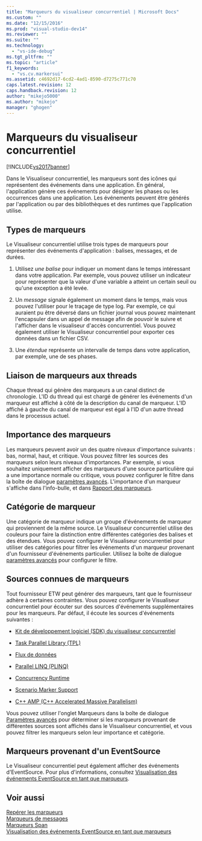 ```yaml
---
title: "Marqueurs du visualiseur concurrentiel | Microsoft Docs"
ms.custom: ""
ms.date: "12/15/2016"
ms.prod: "visual-studio-dev14"
ms.reviewer: ""
ms.suite: ""
ms.technology: 
  - "vs-ide-debug"
ms.tgt_pltfrm: ""
ms.topic: "article"
f1_keywords: 
  - "vs.cv.markersui"
ms.assetid: c4692d17-6cd2-4ad1-8590-d7275c771c70
caps.latest.revision: 12
caps.handback.revision: 12
author: "mikejo5000"
ms.author: "mikejo"
manager: "ghogen"
---
```

# Marqueurs du visualiseur concurrentiel
[!INCLUDE[vs2017banner](../code-quality/includes/vs2017banner.md)]

Dans le Visualiseur concurrentiel, les marqueurs sont des icônes qui représentent des événements dans une application.  En général, l'application génère ces événements pour désigner les phases ou les occurrences dans une application.  Les événements peuvent être générés par l'application ou par des bibliothèques et des runtimes que l'application utilise.  
  
## Types de marqueurs  
 Le Visualiseur concurrentiel utilise trois types de marqueurs pour représenter des événements d'application : balises, messages, et de durées.  
  
1.  Utilisez *une balise* pour indiquer un moment dans le temps intéressant dans votre application.  Par exemple, vous pouvez utiliser un indicateur pour représenter que la valeur d'une variable a atteint un certain seuil ou qu'une exception a été levée.  
  
2.  Un *message* signale également un moment dans le temps, mais vous pouvez l'utiliser pour le traçage de type log.  Par exemple, ce qui auraient pu être déversé dans un fichier journal vous pouvez maintenant l'encapsuler dans un appel de message afin de pouvoir le suivre et l'afficher dans le visualiseur d'accès concurrentiel.  Vous pouvez également utiliser le Visualiseur concurrentiel pour exporter ces données dans un fichier CSV.  
  
3.  Une *étendue* représente un intervalle de temps dans votre application, par exemple, une de ses phases.  
  
## Liaison de marqueurs aux threads  
 Chaque thread qui génère des marqueurs a un canal distinct de chronologie.  L'ID du thread qui est chargé de générer les événements d'un marqueur est affiché à côté de la description du canal de marqueur.  L'ID affiché à gauche du canal de marqueur est égal à l'ID d'un autre thread dans le processus actuel.  
  
## Importance des marqueurs  
 Les marqueurs peuvent avoir un des quatre niveaux d'importance suivants : bas, normal, haut, et critique.  Vous pouvez filtrer les sources des marqueurs selon leurs niveaux d'importances.  Par exemple, si vous souhaitez uniquement afficher des marqueurs d'une source particulière qui a une importance normale ou critique, vous pouvez configurer le filtre dans la boîte de dialogue [paramètres avancés](../profiling/advanced-settings-dialog-box-concurrency-visualizer.md). L'importance d'un marqueur s'affiche dans l'info\-bulle, et dans [Rapport des marqueurs](../profiling/markers-report.md).  
  
## Catégorie de marqueur  
 Une catégorie de marqueur indique un groupe d'événements de marqueur qui proviennent de la même source.  Le Visualiseur concurrentiel utilise des couleurs pour faire la distinction entre différentes catégories des balises et des étendues.  Vous pouvez configurer le Visualiseur concurrentiel pour utiliser des catégories pour filtrer les événements d'un marqueur provenant d'un fournisseur d'événements particulier.  Utilisez la boîte de dialogue [paramètres avancés](../profiling/advanced-settings-dialog-box-concurrency-visualizer.md) pour configurer le filtre.  
  
## Sources connues de marqueurs  
 Tout fournisseur ETW peut générer des marqueurs, tant que le fournisseur adhère à certaines contraintes.  Vous pouvez configurer le Visualiseur concurrentiel pour écouter sur des sources d'événements supplémentaires pour les marqueurs.  Par défaut, il écoute les sources d'événements suivantes :  
  
-   [Kit de développement logiciel \(SDK\) du visualiseur concurrentiel](../profiling/concurrency-visualizer-sdk.md)  
  
-   [Task Parallel Library \(TPL\)](../Topic/Task%20Parallel%20Library%20\(TPL\).md)  
  
-   [Flux de données](../Topic/Dataflow%20\(Task%20Parallel%20Library\).md)  
  
-   [Parallel LINQ \(PLINQ\)](../Topic/Parallel%20LINQ%20\(PLINQ\).md)  
  
-   [Concurrency Runtime](/visual-cpp/parallel/concrt/concurrency-runtime)  
  
-   [Scenario Marker Support](http://msdn.microsoft.com/fr-fr/e3b55bc2-b451-4214-ae00-0c7f5a5baec8)  
  
-   [C\+\+ AMP \(C\+\+ Accelerated Massive Parallelism\)](/visual-cpp/parallel/amp/cpp-amp-cpp-accelerated-massive-parallelism)  
  
 Vous pouvez utiliser l'onglet Marqueurs dans la boîte de dialogue [Paramètres avancés](../profiling/advanced-settings-dialog-box-concurrency-visualizer.md) pour déterminer si les marqueurs provenant de différentes sources sont affichés dans le Visualiseur concurrentiel, et vous pouvez filtrer les marqueurs selon leur importance et catégorie.  
  
## Marqueurs provenant d'un EventSource  
 Le Visualiseur concurrentiel peut également afficher des événements d'EventSource.  Pour plus d'informations, consultez [Visualisation des événements EventSource en tant que marqueurs](../profiling/visualizing-eventsource-events-as-markers.md).  
  
## Voir aussi  
 [Repérer les marqueurs](../profiling/flag-markers.md)   
 [Marqueurs de messages](../profiling/message-markers.md)   
 [Marqueurs Span](../profiling/span-markers.md)   
 [Visualisation des événements EventSource en tant que marqueurs](../profiling/visualizing-eventsource-events-as-markers.md)